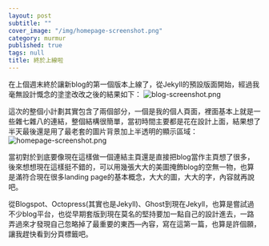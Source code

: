 ```yaml
---
layout: post
subtitle: ""
cover_image: "/img/homepage-screenshot.png"
category: murmur
published: true
tags: null
title: 終於上線啦
---
```




在上個週末終於讓新blog的第一個版本上線了，從Jekyll的預設版面開始，經過我毫無設計慨念的塗塗改改之後的結果如下：
![blog-screenshot.png]({{site.baseurl}}/img/blog-screenshot.png)

這次的整個小計劃其實包含了兩個部分，一個是我的個人頁面，裡面基本上就是一些雜七雜八的連結，整個結構很簡單，當初時間主要都是花在設計上面，結果想了半天最後還是用了最老套的圖片背景加上半透明的顯示區域：
![homepage-screenshot.png]({{site.baseurl}}/img/homepage-screenshot.png)

當初對於到底要像現在這樣做一個連結主頁還是直接把blog當作主頁想了很多，後來想想現在這樣挺不錯的，可以用幾張大大的美圖掩飾blog的空無一物，也算是滿符合現在很多landing page的基本概念，大大的圖，大大的字，內容就再說吧。

從Blogspot、Octopress(其實也是Jekyll)、Ghost到現在Jekyll，也算是嘗試過不少blog平台，也從早期套版到現在莫名的堅持要加一點自己的設計進去，一路弄過來才發現自己忽略掉了最重要的東西—內容，寫在這第一篇，也算是許個願，讓我趕快看到分頁標籤吧。
